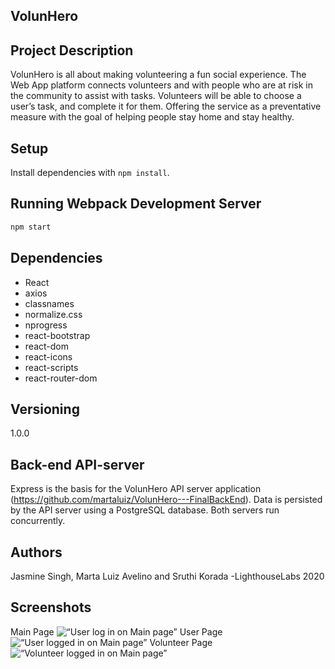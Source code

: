 ## VolunHero
## Project Description
VolunHero is all about making volunteering a fun social experience. The Web App platform connects volunteers and with people who are at risk in the community to assist with tasks. Volunteers will be able to choose a user’s task, and complete it for them. Offering the service as a preventative measure with the goal of helping people stay home and stay healthy.

## Setup

Install dependencies with `npm install`.

## Running Webpack Development Server

```sh
npm start
```

## Dependencies
- React
- axios
- classnames
- normalize.css
- nprogress
- react-bootstrap
- react-dom
- react-icons
- react-scripts
- react-router-dom

## Versioning
1.0.0

## Back-end API-server
Express is the basis for the VolunHero API server application (https://github.com/martaluiz/VolunHero---FinalBackEnd). Data is persisted by the API server using a PostgreSQL database.
Both servers run concurrently.

## Authors
Jasmine Singh, Marta Luiz Avelino and Sruthi Korada -LighthouseLabs 2020

## Screenshots
Main Page ![“User log in on Main page”](https://github.com/Sruthikorada36/volunHero/blob/sruthi/docs/1.png)
User Page ![“User logged in on Main page”](https://github.com/Sruthikorada36/volunHero/blob/sruthi/docs/2.png)
Volunteer Page ![“Volunteer logged in on Main page”](https://github.com/Sruthikorada36/volunHero/blob/sruthi/docs/3.png)
